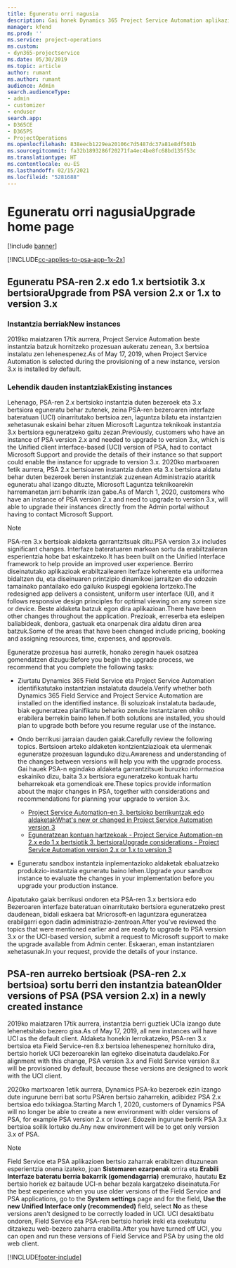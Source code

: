 ```yaml
---
title: Eguneratu orri nagusia
description: Gai honek Dynamics 365 Project Service Automation aplikazioko eginbide berri eta aldatuak bilatzeko tokiari eta azken bertsiora eguneratzeko prozesuari buruzko informazioa eskaintzen du.
manager: kfend
ms.prod: ''
ms.service: project-operations
ms.custom:
- dyn365-projectservice
ms.date: 05/30/2019
ms.topic: article
author: rumant
ms.author: rumant
audience: Admin
search.audienceType:
- admin
- customizer
- enduser
search.app:
- D365CE
- D365PS
- ProjectOperations
ms.openlocfilehash: 838eecb1229ea20106c7d5487dc37a81e8df501b
ms.sourcegitcommit: fa32b1893286f20271fa4ec4be8fc68bd135f53c
ms.translationtype: HT
ms.contentlocale: eu-ES
ms.lasthandoff: 02/15/2021
ms.locfileid: "5281688"
---
```

# <a name="upgrade-home-page"></a><span data-ttu-id="8b3dd-103">Eguneratu orri nagusia</span><span class="sxs-lookup"><span data-stu-id="8b3dd-103">Upgrade home page</span></span>

[!include [banner](../includes/psa-now-project-operations.md)]

[!INCLUDE[cc-applies-to-psa-app-1x-2x](../includes/cc-applies-to-psa-app-1x-2x.md)]

## <a name="upgrade-from-psa-version-2x-or-1x-to-version-3x"></a><span data-ttu-id="8b3dd-104">Eguneratu PSA-ren 2.x edo 1.x bertsiotik 3.x bertsiora</span><span class="sxs-lookup"><span data-stu-id="8b3dd-104">Upgrade from PSA version 2.x or 1.x to version 3.x</span></span>

### <a name="new-instances"></a><span data-ttu-id="8b3dd-105">Instantzia berriak</span><span class="sxs-lookup"><span data-stu-id="8b3dd-105">New instances</span></span>

<span data-ttu-id="8b3dd-106">2019ko maiatzaren 17tik aurrera, Project Service Automation beste instantzia batzuk hornitzeko prozesuan aukeratu zenean, 3.x bertsioa instalatu zen lehenespenez.</span><span class="sxs-lookup"><span data-stu-id="8b3dd-106">As of May 17, 2019, when Project Service Automation is selected during the provisioning of a new instance, version 3.x is installed by default.</span></span>

### <a name="existing-instances"></a><span data-ttu-id="8b3dd-107">Lehendik dauden instantziak</span><span class="sxs-lookup"><span data-stu-id="8b3dd-107">Existing instances</span></span>

<span data-ttu-id="8b3dd-108">Lehenago, PSA-ren 2.x bertsioko instantzia duten bezeroek eta 3.x bertsiora eguneratu behar zutenek, zeina PSA-ren bezeroaren interfaze bateratuan (UCI) oinarritutako bertsioa zen, laguntza bilatu eta instantzien xehetasunak eskaini behar zituen Microsoft Laguntza teknikoak instantzia 3.x bertsiora eguneratzeko gaitu zezan.</span><span class="sxs-lookup"><span data-stu-id="8b3dd-108">Previously, customers who have an instance of PSA version 2.x and needed to upgrade to version 3.x, which is the Unified client interface-based (UCI) version of PSA, had to contact Microsoft Support and provide the details of their instance so that support could enable the instance for upgrade to version 3.x.</span></span> <span data-ttu-id="8b3dd-109">2020ko martxoaren 1etik aurrera, PSA 2.x bertsioaren instantzia duten eta 3.x bertsiora aldatu behar duten bezeroek beren instantziak zuzenean Administrazio ataritik eguneratu ahal izango dituzte, Microsoft Laguntza teknikoarekin harremanetan jarri beharrik izan gabe.</span><span class="sxs-lookup"><span data-stu-id="8b3dd-109">As of March 1, 2020, customers who have an instance of PSA version 2.x and need to upgrade to version 3.x, will able to upgrade their instances directly from the Admin portal without having to contact Microsoft Support.</span></span>  

> [!NOTE]
> <span data-ttu-id="8b3dd-110">PSA-ren 3.x bertsioak aldaketa garrantzitsuak ditu.</span><span class="sxs-lookup"><span data-stu-id="8b3dd-110">PSA version 3.x includes significant changes.</span></span> <span data-ttu-id="8b3dd-111">Interfaze bateratuaren markoan sortu da erabiltzaileran esperientzia hobe bat eskaintzeko.</span><span class="sxs-lookup"><span data-stu-id="8b3dd-111">It has been built on the Unified Interface framework to help provide an improved user experience.</span></span> <span data-ttu-id="8b3dd-112">Berriro diseinatutako aplikazioak erabiltzailearen iterfaze koherente eta uniformea bidaltzen du, eta diseinuaren printzipio dinamikoei jarraitzen dio edozein tamainako pantailako edo gailuko ikuspegi egokiena lortzeko.</span><span class="sxs-lookup"><span data-stu-id="8b3dd-112">The redesigned app delivers a consistent, uniform user interface (UI), and it follows responsive design principles for optimal viewing on any screen size or device.</span></span> <span data-ttu-id="8b3dd-113">Beste aldaketa batzuk egon dira aplikazioan.</span><span class="sxs-lookup"><span data-stu-id="8b3dd-113">There have been other changes throughout the application.</span></span> <span data-ttu-id="8b3dd-114">Prezioak, erreserba eta esleipen baliabideak, denbora, gastuak eta onarpenak dira aldatu diren area batzuk.</span><span class="sxs-lookup"><span data-stu-id="8b3dd-114">Some of the areas that have been changed include pricing, booking and assigning resources, time, expenses, and approvals.</span></span>

<span data-ttu-id="8b3dd-115">Eguneratze prozesua hasi aurretik, honako zeregin hauek osatzea gomendatzen dizugu:</span><span class="sxs-lookup"><span data-stu-id="8b3dd-115">Before you begin the upgrade process, we recommend that you complete the following tasks:</span></span>

- <span data-ttu-id="8b3dd-116">Ziurtatu Dynamics 365 Field Service eta Project Service Automation identifikatutako instantzian instalatuta daudela.</span><span class="sxs-lookup"><span data-stu-id="8b3dd-116">Verify whether both Dynamics 365 Field Service and Project Service Automation are installed on the identified instance.</span></span> <span data-ttu-id="8b3dd-117">Bi soluzioak instalatuta badaude, biak eguneratzea planifikatu beharko zenuke instantziaren ohiko erabilera berrekin baino lehen.</span><span class="sxs-lookup"><span data-stu-id="8b3dd-117">If both solutions are installed, you should plan to upgrade both before you resume regular use of the instance.</span></span>
- <span data-ttu-id="8b3dd-118">Ondo berrikusi jarraian dauden gaiak.</span><span class="sxs-lookup"><span data-stu-id="8b3dd-118">Carefully review the following topics.</span></span> <span data-ttu-id="8b3dd-119">Bertsioen arteko aldaketen kontzientziazioak eta ulermenak eguneratze prozesuan lagunduko dizu.</span><span class="sxs-lookup"><span data-stu-id="8b3dd-119">Awareness and understanding of the changes between versions will help you with the upgrade process.</span></span> <span data-ttu-id="8b3dd-120">Gai hauek PSA-n egindako aldaketa garrantzitsuei buruzko informazioa eskainiko dizu, baita 3.x bertsiora eguneratzeko kontuak hartu beharrekoak eta gomendioak ere.</span><span class="sxs-lookup"><span data-stu-id="8b3dd-120">These topics provide information about the major changes in PSA, together with considerations and recommendations for planning your upgrade to version 3.x.</span></span>

    - [<span data-ttu-id="8b3dd-121">Project Service Automation-en 3. bertsioko berrikuntzak edo aldaketak</span><span class="sxs-lookup"><span data-stu-id="8b3dd-121">What's new or changed in Project Service Automation version 3</span></span>](whats-new-changed-v3.md)
    - [<span data-ttu-id="8b3dd-122">Eguneratzean kontuan hartzekoak - Project Service Automation-en 2.x edo 1.x bertsiotik 3. bertsiora</span><span class="sxs-lookup"><span data-stu-id="8b3dd-122">Upgrade considerations - Project Service Automation version 2.x or 1.x to version 3</span></span>](upgrade-v3.md)

- <span data-ttu-id="8b3dd-123">Eguneratu sandbox instantzia inplementazioko aldaketak ebaluatzeko produkzio-instantzia eguneratu baino lehen.</span><span class="sxs-lookup"><span data-stu-id="8b3dd-123">Upgrade your sandbox instance to evaluate the changes in your implementation before you upgrade your production instance.</span></span>

<span data-ttu-id="8b3dd-124">Aipatutako gaiak berrikusi ondoren eta PSA-ren 3.x bertsiora edo Bezeroaren interfaze bateratuan oinarritutako bertsiora eguneratzeko prest daudenean, bidali eskaera bat Mricrosoft-en laguntzara eguneratzea erabilgarri egon dadin administrazio-zentroan.</span><span class="sxs-lookup"><span data-stu-id="8b3dd-124">After you've reviewed the topics that were mentioned earlier and are ready to upgrade to PSA version 3.x or the UCI-based version, submit a request to Microsoft support to make the upgrade available from Admin center.</span></span> <span data-ttu-id="8b3dd-125">Eskaeran, eman instantziaren xehetasunak.</span><span class="sxs-lookup"><span data-stu-id="8b3dd-125">In your request, provide the details of your instance.</span></span>

## <a name="older-versions-of-psa-psa-version-2x-in-a-newly-created-instance"></a><span data-ttu-id="8b3dd-126">PSA-ren aurreko bertsioak (PSA-ren 2.x bertsioa) sortu berri den instantzia batean</span><span class="sxs-lookup"><span data-stu-id="8b3dd-126">Older versions of PSA (PSA version 2.x) in a newly created instance</span></span>

<span data-ttu-id="8b3dd-127">2019ko maiatzaren 17tik aurrera, instantzia berri guztiek UCIa izango dute lehenetsitako bezero gisa.</span><span class="sxs-lookup"><span data-stu-id="8b3dd-127">As of May 17, 2019, all new instances will have UCI as the default client.</span></span> <span data-ttu-id="8b3dd-128">Aldaketa honekin lerrokatzeko, PSA-ren 3.x bertsioa eta Field Service-ren 8.x bertsioa lehenespenez hornituko dira, bertsio horiek UCI bezeroarekin lan egiteko diseinatuta daudelako.</span><span class="sxs-lookup"><span data-stu-id="8b3dd-128">For alignment with this change, PSA version 3.x and Field Service version 8.x will be provisioned by default, because these versions are designed to work with the UCI client.</span></span>

<span data-ttu-id="8b3dd-129">2020ko martxoaren 1etik aurrera, Dynamics PSA-ko bezeroek ezin izango dute ingurune berri bat sortu PSAren bertsio zaharrekin, adibidez PSA 2.x bertsioa edo txikiagoa.</span><span class="sxs-lookup"><span data-stu-id="8b3dd-129">Starting March 1, 2020, customers of Dynamics PSA will no longer be able to create a new environment with older versions of PSA, for example PSA version 2.x or lower.</span></span> <span data-ttu-id="8b3dd-130">Edozein ingurune berrik PSA 3.x bertsioa soilik lortuko du.</span><span class="sxs-lookup"><span data-stu-id="8b3dd-130">Any new environment will be to get only version 3.x of PSA.</span></span>

> [!NOTE]
> <span data-ttu-id="8b3dd-131">Field Service eta PSA aplikazioen bertsio zaharrak erabiltzen dituzunean esperientzia onena izateko, joan **Sistemaren ezarpenak** orrira eta **Erabili Interfaze bateratu berria bakarrik (gomendagarria)** eremurako, hautatu **Ez** bertsio horiek ez baitaude UCI-n behar bezala kargatzeko diseinatuta.</span><span class="sxs-lookup"><span data-stu-id="8b3dd-131">For the best experience when you use older versions of the Field Service and PSA applications, go to the **System settings** page and for the field, **Use the new Unified Interface only (recommended)** field, select **No** as these versions aren't designed to be correctly loaded in UCI.</span></span> <span data-ttu-id="8b3dd-132">UCI desaktibatu ondoren, Field Service eta PSA-ren bertsio horiek ireki eta exekutatu ditzakezu web-bezero zaharra erabilita.</span><span class="sxs-lookup"><span data-stu-id="8b3dd-132">After you have turned off UCI, you can open and run these versions of Field Service and PSA by using the old web client.</span></span> 


[!INCLUDE[footer-include](../includes/footer-banner.md)]